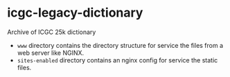 # icgc-legacy-dictionary

Archive of ICGC 25k dictionary

* `www` directory contains the directory structure for service the files from a web server like NGINX.
* `sites-enabled` directory contains an nginx config for service the static files.
